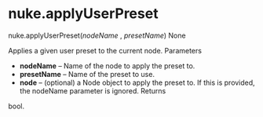 # nuke.applyUserPreset
nuke.applyUserPreset(_nodeName_ , _presetName_)  None

Applies a given user preset to the current node.
Parameters

  * **nodeName** – Name of the node to apply the preset to.
  * **presetName** – Name of the preset to use.
  * **node** – (optional) a Node object to apply the preset to. If this is provided, the nodeName parameter is ignored.
Returns

bool.